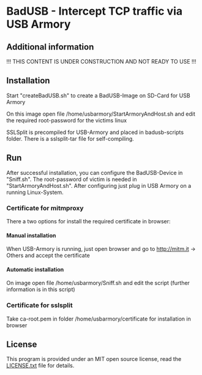 # BadUSB - Intercept TCP traffic via USB Armory

## Additional information
!!! THIS CONTENT IS UNDER CONSTRUCTION AND NOT READY TO USE !!!

## Installation
Start "createBadUSB.sh" to create a BadUSB-Image on SD-Card for USB Armory

On this image open file /home/usbarmory/StartArmoryAndHost.sh and edit the required root-password for the victims linux

SSLSplit is precompiled for USB-Armory and placed in badusb-scripts folder. There is a sslsplit-tar file for self-compiling.

## Run
After successful installation, you can configure the BadUSB-Device in "Sniff.sh". The root-password of victim is needed in "StartArmoryAndHost.sh". After configuring just plug in USB Armory on a running Linux-System.

### Certificate for mitmproxy
There a two options for install the required certificate in browser:

#### Manual installation
When USB-Armory is running, just open browser and go to http://mitm.it -> Others and accept the certificate

#### Automatic installation
On image open file /home/usbarmory/Sniff.sh and edit the script (further information is in this script)

### Certificate for sslsplit
Take ca-root.pem in folder /home/usbarmory/certificate for installation in browser

## License
This program is provided under an MIT open source license, read the [LICENSE.txt](http://github.com/daneflash/badusb/blob/master/LICENSE.txt) file for details.
